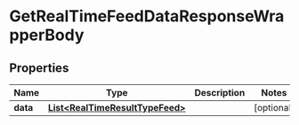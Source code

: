 

# GetRealTimeFeedDataResponseWrapperBody


## Properties

Name | Type | Description | Notes
------------ | ------------- | ------------- | -------------
**data** | [**List&lt;RealTimeResultTypeFeed&gt;**](RealTimeResultTypeFeed.md) |  |  [optional]



